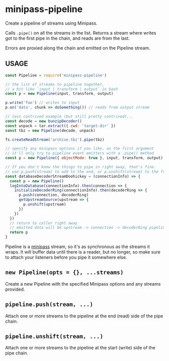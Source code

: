# minipass-pipeline

Create a pipeline of streams using Minipass.

Calls `.pipe()` on all the streams in the list.  Returns a stream where
writes got to the first pipe in the chain, and reads are from the last.

Errors are proxied along the chain and emitted on the Pipeline stream.

## USAGE

```js
const Pipeline = require('minipass-pipeline')

// the list of streams to pipeline together,
// a bit like `input | transform | output` in bash
const p = new Pipeline(input, transform, output)

p.write('foo') // writes to input
p.on('data', chunk => doSomething()) // reads from output stream

// less contrived example (but still pretty contrived)...
const decode = new bunzipDecoder()
const unpack = tar.extract({ cwd: 'target-dir' })
const tbz = new Pipeline(decode, unpack)

fs.createReadStream('archive.tbz').pipe(tbz)

// specify any minipass options if you like, as the first argument
// it'll only try to pipeline event emitters with a .pipe() method
const p = new Pipeline({ objectMode: true }, input, transform, output)

// If you don't know the things to pipe in right away, that's fine.
// use p.push(stream) to add to the end, or p.unshift(stream) to the front
const databaseDecoderStreamDoohickey = (connectionInfo) => {
  const p = new Pipeline()
  logIntoDatabase(connectionInfo).then(connection => {
    initializeDecoderRing(connectionInfo).then(decoderRing => {
      p.push(connection, decoderRing)
      getUpstreamSource(upstream => {
        p.unshift(upstream)
      })
    })
  })
  // return to caller right away
  // emitted data will be upstream -> connection -> decoderRing pipeline
  return p
}
```

Pipeline is a [minipass](http://npm.im/minipass) stream, so it's as
synchronous as the streams it wraps.  It will buffer data until there is a
reader, but no longer, so make sure to attach your listeners before you
pipe it somewhere else.

## `new Pipeline(opts = {}, ...streams)`

Create a new Pipeline with the specified Minipass options and any streams
provided.

## `pipeline.push(stream, ...)`

Attach one or more streams to the pipeline at the end (read) side of the
pipe chain.

## `pipeline.unshift(stream, ...)`

Attach one or more streams to the pipeline at the start (write) side of the
pipe chain.

